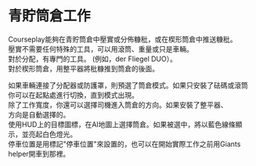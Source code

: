 # 青貯筒倉工作
  
Courseplay能夠在青貯筒倉中壓實或分佈糠秕，或在楔形筒倉中推送糠秕。  
壓實不需要任何特殊的工具，可以用滾筒、重量或只是車輛。  
對於分配，有專門的工具。 (例如，der Fliegel DUO）。  
對於楔形筒倉，用整平器將秕糠推到筒倉的後面。  


  
如果車輛連接了分配器或防護罩，則預選了筒倉模式。如果只安裝了砝碼或滾筒  
你可以在起點處進行切換，直到模式出現。  
除了工作寬度，你還可以選擇司機進入筒倉的方向。如果安裝了整平器、  
方向是自動選擇的。  
使用HUD上的目標圖標，在AI地圖上選擇筒倉。如果被選中，將以藍色線條顯示，並亮起白色燈光。  
停車位置是用標記"停車位置"來設置的，也可以在開始實際工作之前用Giants helper開車到那裡。  



